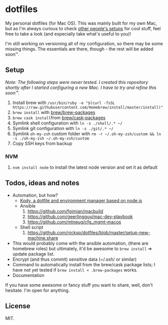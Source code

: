 # dotfiles

My personal dotfiles (for Mac OS). This was mainly built for my own Mac, but as I'm always curious to check [other people's setups](https://dotfiles.github.io/) for cool stuff, feel free to take a look (and especially take what's useful to you)! 

I'm still working on versioning all of my configuration, so there may be some missing things. The essentials are there, though - the rest will be added soon™.

## Setup

_Note: The following steps were never tested. I created this repository shortly after I started configuring a new Mac. I have to try and refine this soon™._

1.  Install brew with `/usr/bin/ruby -e "$(curl -fsSL https://raw.githubusercontent.com/Homebrew/install/master/install)"`
2.  `brew install` with [brew/brew-packages](brew-packages)
3.  `brew cask install`from [brew/cask-packages](cask-packages)
4.  Symlink shell configuration with `ln -s ./shell/.* ~/`
5.  Symlink git configuration with `ln -s ./git/.* ~/`
6.  Symlink `oh-my-zsh` custom folder with `rm -r ~/.oh-my-zsh/custom && ln -s ./oh-my-zsh ~/.oh-my-zsh/custom`
7.  Copy SSH keys from backup

### NVM

1.  `nvm install node` to install the latest node version and set it as default

## Todos, ideas and notes

-   Automation, but how?
    -   [Kody, a dotfile and environment manager based on node.js](https://github.com/jh3y/kody)
    -   Ansible
        1.  <https://github.com/fgimian/macbuild>
        2.  <https://github.com/geerlingguy/mac-dev-playbook>
        3.  <https://github.com/mtneug/cfg_mgmt-macos>
    -   Shell script
        1.  <https://github.com/nicksp/dotfiles/blob/master/setup-new-machine.share>
-   This would probably come with the ansible automation, (there are homebrew roles) but ultimately, it'd be awesome to `brew install` => update package list.
-   Encrypt (and thus commit) sensitive data (~/.ssh/ or similar)
-   Command to automatically install from the brew/cask package lists; I have not yet tested if `brew install < .brew-packages` works.
-   Documentation

If you have some awesome or fancy stuff you want to share, well, don't hesitate. I'm open for anything.

## License

MIT.
